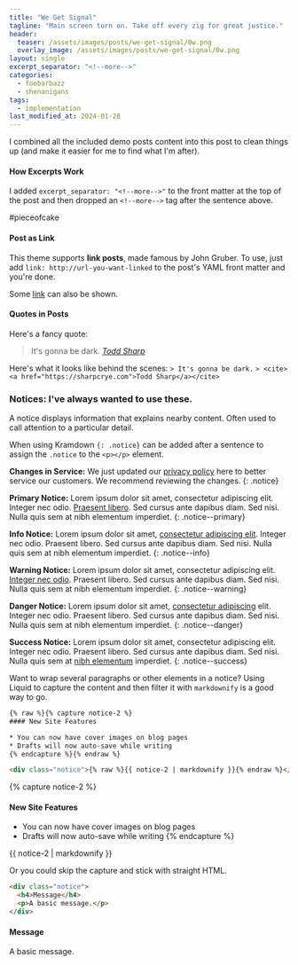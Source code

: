 ```yaml
---
title: "We Get Signal"
tagline: "Main screen turn on. Take off every zig for great justice."
header:
  teaser: /assets/images/posts/we-get-signal/0w.png
  overlay_image: /assets/images/posts/we-get-signal/0w.png
layout: single
excerpt_separator: "<!--more-->"
categories:
  - foobarbazz
  - shenanigans
tags:
  - implementation
last_modified_at: 2024-01-28
---
```


I combined all the included demo posts content into this post to clean things up (and make it easier for me to find what I'm after). 
<!--more-->

#### How Excerpts Work
I added `excerpt_separator: "<!--more-->"` to the front matter at the top of the post and then dropped an `<!--more-->` tag after the sentence above. 

#pieceofcake

#### Post as Link
This theme supports **link posts**, made famous by John Gruber. To use, just add `link: http://url-you-want-linked` to the post's YAML front matter and you're done.

Some [link](#) can also be shown.

#### Quotes in Posts
Here's a fancy quote:

> It's gonna be dark.
> <cite><a href="https://sharpcrye.com">Todd Sharp</a></cite>

Here's what it looks like behind the scenes:
`> It's gonna be dark.`
`> <cite><a href="https://sharpcrye.com">Todd Sharp</a></cite>`

### Notices: I've always wanted to use these.
A notice displays information that explains nearby content. Often used to call attention to a particular detail.

When using Kramdown `{: .notice}` can be added after a sentence to assign the `.notice` to the `<p></p>` element. 

**Changes in Service:** We just updated our [privacy policy](#) here to better service our customers. We recommend reviewing the changes.
{: .notice}

**Primary Notice:** Lorem ipsum dolor sit amet, consectetur adipiscing elit. Integer nec odio. [Praesent libero](#). Sed cursus ante dapibus diam. Sed nisi. Nulla quis sem at nibh elementum imperdiet.
{: .notice--primary}

**Info Notice:** Lorem ipsum dolor sit amet, [consectetur adipiscing elit](#). Integer nec odio. Praesent libero. Sed cursus ante dapibus diam. Sed nisi. Nulla quis sem at nibh elementum imperdiet.
{: .notice--info}

**Warning Notice:** Lorem ipsum dolor sit amet, consectetur adipiscing elit. [Integer nec odio](#). Praesent libero. Sed cursus ante dapibus diam. Sed nisi. Nulla quis sem at nibh elementum imperdiet.
{: .notice--warning}

**Danger Notice:** Lorem ipsum dolor sit amet, [consectetur adipiscing](#) elit. Integer nec odio. Praesent libero. Sed cursus ante dapibus diam. Sed nisi. Nulla quis sem at nibh elementum imperdiet.
{: .notice--danger}

**Success Notice:** Lorem ipsum dolor sit amet, consectetur adipiscing elit. Integer nec odio. Praesent libero. Sed cursus ante dapibus diam. Sed nisi. Nulla quis sem at [nibh elementum](#) imperdiet.
{: .notice--success}

Want to wrap several paragraphs or other elements in a notice? Using Liquid to capture the content and then filter it with `markdownify` is a good way to go.

```html
{% raw %}{% capture notice-2 %}
#### New Site Features

* You can now have cover images on blog pages
* Drafts will now auto-save while writing
{% endcapture %}{% endraw %}

<div class="notice">{% raw %}{{ notice-2 | markdownify }}{% endraw %}</div>
```

{% capture notice-2 %}
#### New Site Features

* You can now have cover images on blog pages
* Drafts will now auto-save while writing
{% endcapture %}

<div class="notice">
  {{ notice-2 | markdownify }}
</div>

Or you could skip the capture and stick with straight HTML.

```html
<div class="notice">
  <h4>Message</h4>
  <p>A basic message.</p>
</div>
```

<div class="notice">
  <h4>Message</h4>
  <p>A basic message.</p>
</div>

